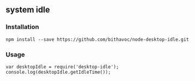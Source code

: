 ## system idle

### Installation
```
npm install --save https://github.com/bithavoc/node-desktop-idle.git
```

### Usage
```
var desktopIdle = require('desktop-idle');
console.log(desktopIdle.getIdleTime());
```
